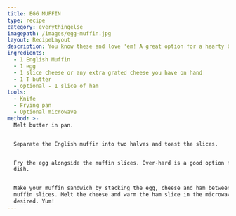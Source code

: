 ```yaml
---
title: EGG MUFFIN
type: recipe
category: everythingelse
imagepath: /images/egg-muffin.jpg
layout: RecipeLayout
description: You know these and love 'em! A great option for a hearty breakfast.
ingredients:
  - 1 English Muffin
  - 1 egg
  - 1 slice cheese or any extra grated cheese you have on hand
  - 1 T butter
  - optional - 1 slice of ham
tools:
  - Knife
  - Frying pan
  - Optional microwave
method: >-
  Melt butter in pan. 


  Separate the English muffin into two halves and toast the slices.


  Fry the egg alongside the muffin slices. Over-hard is a good option for this
  dish.


  Make your muffin sandwich by stacking the egg, cheese and ham between the
  muffin slices. Melt the cheese and warm the ham slice in the microwave, if
  desired. Yum!
---
```


